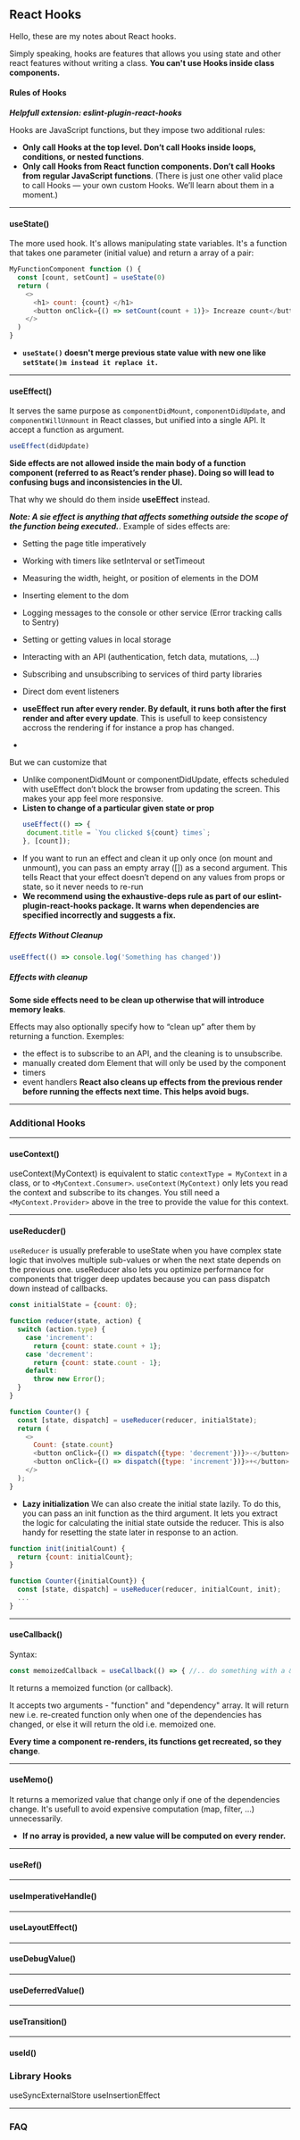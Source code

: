 ## React Hooks
Hello, these are my notes about React hooks.

Simply speaking, hooks are features that allows you using state and other react features without writing a class.
**You can't use Hooks inside class components.**

#### Rules of Hooks

***Helpfull extension: eslint-plugin-react-hooks***

Hooks are JavaScript functions, but they impose two additional rules:

- **Only call Hooks at the top level. Don’t call Hooks inside loops, conditions, or nested functions**.
- **Only call Hooks from React function components. Don’t call Hooks from regular JavaScript functions**. (There is just one other valid place to call Hooks — your own custom Hooks. We’ll learn about them in a moment.)

____
#### useState()
The more used hook. It's allows manipulating state variables.
It's a function that takes one parameter (initial value) and return a array of a pair:
```javascript
MyFunctionComponent function () {
  const [count, setCount] = useState(0)
  return (
    <>
      <h1> count: {count} </h1>
      <button onClick={() => setCount(count + 1)}> Increaze count</button>
    </>
  )
}
```
- **`useState()` doesn't merge previous state value with new one like `setState()m instead it replace it.`**

____
#### useEffect()
It serves the same purpose as `componentDidMount`, `componentDidUpdate`, and `componentWillUnmount` in React classes,
but unified into a single API. It accept a function as argument.
```javascript
useEffect(didUpdate)
```
**Side effects are not allowed inside the main body of a function component (referred to as React’s render phase). Doing so will lead to confusing bugs and inconsistencies in the UI.**

That why we should do them inside **useEffect** instead.

***Note: A sie effect is anything that affects something outside the scope of the function being executed.***.
Example of sides effects are:
- Setting the page title imperatively
- Working with timers like setInterval or setTimeout
- Measuring the width, height, or position of elements in the DOM
- Inserting element to the dom 
- Logging messages to the console or other service (Error tracking calls to Sentry)
- Setting or getting values in local storage
- Interacting with an API (authentication, fetch data, mutations, ...)
- Subscribing and unsubscribing to services of third party libraries
- Direct dom event listeners


- **useEffect run after every render. By default, it runs both after the first render and after every update**. This is usefull to keep consistency accross the rendering if for instance a prop has changed.
- 
But we can customize that
- Unlike componentDidMount or componentDidUpdate, effects scheduled with useEffect don’t block the browser from updating the screen. This makes your app feel more responsive.
- **Listen to change of a particular given state or prop**
   ```javascript
   useEffect(() => {
    document.title = `You clicked ${count} times`;
  }, [count]); 
  ```
- If you want to run an effect and clean it up only once (on mount and unmount), you can pass an empty array ([]) as a second argument. This tells React that your effect doesn’t depend on any values from props or state, so it never needs to re-run
- **We recommend using the exhaustive-deps rule as part of our eslint-plugin-react-hooks package. It warns when dependencies are specified incorrectly and suggests a fix.**


##### Effects Without Cleanup
```javascript
useEffect(() => console.log('Something has changed'))
```

##### Effects with cleanup
**Some side effects need to be clean up otherwise that will introduce memory leaks**.

Effects may also optionally specify how to “clean up” after them by returning a function. Exemples:
- the effect is to subscribe to an API, and the cleaning is to unsubscribe.
- manually created dom Element that will only be used by the component
- timers
- event handlers
**React also cleans up effects from the previous render before running the effects next time. This helps avoid bugs.**



____
### Additional Hooks

___
#### useContext()
useContext(MyContext) is equivalent to static `contextType = MyContext` in a class, or to `<MyContext.Consumer>`.
`useContext(MyContext)` only lets you read the context and subscribe to its changes. You still need a `<MyContext.Provider>` above in the tree to provide the value for this context.

____
#### useReducder()
`useReducer` is usually preferable to useState when you have complex state logic that involves multiple sub-values or when the next state depends on the previous one. useReducer also lets you optimize performance for components that trigger deep updates because you can pass dispatch down instead of callbacks.

```javascript
const initialState = {count: 0};

function reducer(state, action) {
  switch (action.type) {
    case 'increment':
      return {count: state.count + 1};
    case 'decrement':
      return {count: state.count - 1};
    default:
      throw new Error();
  }
}

function Counter() {
  const [state, dispatch] = useReducer(reducer, initialState);
  return (
    <>
      Count: {state.count}
      <button onClick={() => dispatch({type: 'decrement'})}>-</button>
      <button onClick={() => dispatch({type: 'increment'})}>+</button>
    </>
  );
}
```

- **Lazy initialization**
We can also create the initial state lazily. To do this, you can pass an init function as the third argument. 
It lets you extract the logic for calculating the initial state outside the reducer. This is also handy for resetting the state later in response to an action.

```javascript
function init(initialCount) {
  return {count: initialCount};
}

function Counter({initialCount}) {
  const [state, dispatch] = useReducer(reducer, initialCount, init);
  ...
}
```


____
#### useCallback()
Syntax: 

```javascript
const memoizedCallback = useCallback(() => { //.. do something with a & b }, [a, b])
```
It returns a memoized function (or callback).

It accepts two arguments - "function" and "dependency" array. It will return new i.e. re-created function only when one of the dependencies has changed, or else it will return the old i.e. memoized one.

**Every time a component re-renders, its functions get recreated, so they change**.


____
#### useMemo()
It returns a memorized value that change only if one of the dependencies change.
It's usefull to avoid expensive computation (map, filter, ...) unnecessarily.
- **If no array is provided, a new value will be computed on every render.**
____
#### useRef()


____
#### useImperativeHandle()


____
#### useLayoutEffect()

____
#### useDebugValue()


____
#### useDeferredValue()


____
#### useTransition()


____
#### useId()


### Library Hooks
useSyncExternalStore
useInsertionEffect


____
### FAQ

